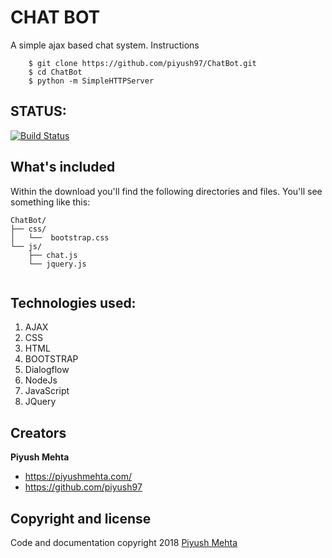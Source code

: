 # CHAT BOT

A simple ajax based chat system.
Instructions
```
    $ git clone https://github.com/piyush97/ChatBot.git
    $ cd ChatBot
    $ python -m SimpleHTTPServer 
```

## STATUS:
[![Build Status](https://travis-ci.org/piyush97/ChatBot.svg?branch=master)](https://travis-ci.org/piyush97/ChatBot.svg?branch=master)


## What's included

Within the download you'll find the following directories and files. You'll see something like this:

```
ChatBot/
├── css/
│   └──  bootstrap.css
└── js/
    ├── chat.js
    └── jquery.js
   
```
## Technologies used:
1. AJAX
2. CSS
3. HTML
4. BOOTSTRAP
5. Dialogflow
6. NodeJs
7. JavaScript 
8. JQuery


## Creators

**Piyush Mehta**

- <https://piyushmehta.com/>
- <https://github.com/piyush97>

## Copyright and license

Code and documentation copyright 2018  [Piyush Mehta](https://github.com/piyush97)
